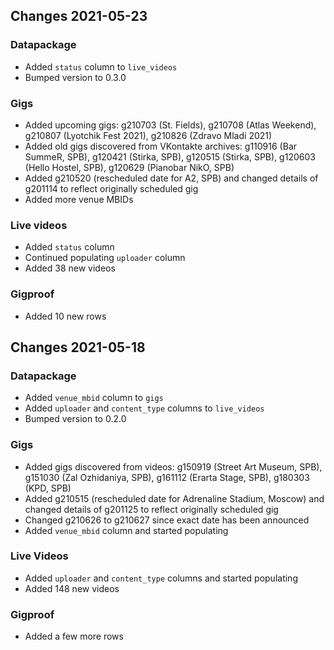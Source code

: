 ## Changes 2021-05-23

### Datapackage

- Added `status` column to `live_videos`
- Bumped version to 0.3.0

### Gigs

- Added upcoming gigs: g210703 (St. Fields), g210708 (Atlas Weekend), g210807 (Lyotchik Fest 2021), g210826 (Zdravo Mladi 2021)
- Added old gigs discovered from VKontakte archives: g110916 (Bar SummeR, SPB), g120421 (Stirka, SPB), g120515 (Stirka, SPB), g120603 (Hello Hostel, SPB), g120629 (Pianobar NikO, SPB)
- Added g210520 (rescheduled date for A2, SPB) and changed details of g201114 to reflect originally scheduled gig
- Added more venue MBIDs

### Live videos 

- Added `status` column
- Continued populating `uploader` column
- Added 38 new videos

### Gigproof

- Added 10 new rows

## Changes 2021-05-18

### Datapackage

- Added `venue_mbid` column to `gigs`
- Added `uploader` and `content_type` columns to `live_videos`
- Bumped version to 0.2.0

### Gigs

- Added gigs discovered from videos: g150919 (Street Art Museum, SPB), g151030 (Zal Ozhidaniya, SPB), g161112 (Erarta Stage, SPB), g180303 (KPD, SPB)
- Added g210515 (rescheduled date for Adrenaline Stadium, Moscow) and changed details of g201125 to reflect originally scheduled gig
- Changed g210626 to g210627 since exact date has been announced
- Added `venue_mbid` column and started populating

### Live Videos

- Added `uploader` and `content_type` columns and started populating 
- Added 148 new videos

### Gigproof

- Added a few more rows